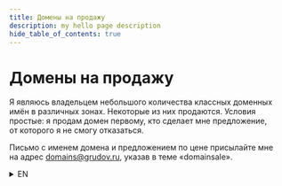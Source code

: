```yaml
---
title: Домены на продажу
description: my hello page description
hide_table_of_contents: true
---
```


# Домены на продажу

Я являюсь владельцем небольшого количества классных доменных имён в различных зонах. Некоторые из них продаются. Условия простые: я продам домен первому, кто сделает мне предложение, от которого я не смогу отказаться.

Письмо с именем домена и предложением по цене присылайте мне на адрес [domains@grudov.ru](mailto:domains@grudov.ru?subject=domainsale), указав в теме «domainsale».

<details>
  <summary>EN</summary>
  <div>
    <div>Domains for sale
I am the owner of a small number of cool domain names in various zones. Some of them are for sale. The conditions are simple: I will sell the domain to the first person who makes me an offer that I cannot refuse. Send me an email with the domain name and a price offer to [domains@grudov.ru](mailto:domains@grudov.ru?subject=domainsale), indicating "domainsale" in the subject line.<div>
</details>